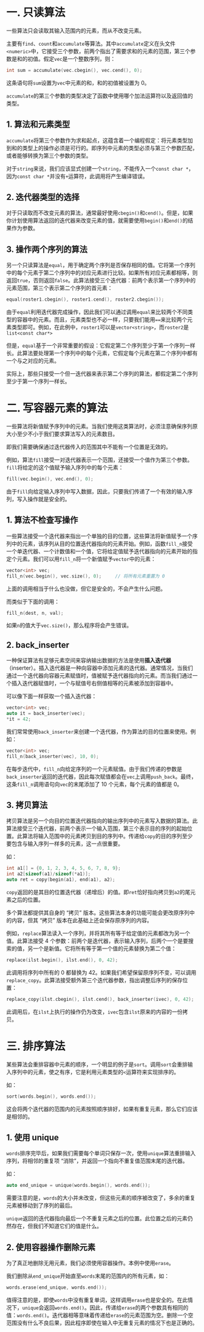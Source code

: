 # 一. 只读算法

一些算法只会读取其输入范围内的元素，而从不改变元素。

主要有`find`、`count`和`accumulate`等算法。其中`accumulate`定义在头文件`<numeric>`中，它接受三个参数，前两个指出了需要求和的元素的范围，第三个参数是和的初值。假定`vec`是一个整数序列，则：

```c++
int sum = accumulate(vec.cbegin(), vec.cend(), 0);
```

这条语句将`sum`设置为`vec`中元素的和，和的初值被设置为 0。

`accumulate`的第三个参数的类型决定了函数中使用哪个加法运算符以及返回值的类型。

## 1. 算法和元素类型

`accumulate`将第三个参数作为求和起点，这蕴含着一个编程假定：将元素类型加到和的类型上的操作必须是可行的。即序列中元素的类型必须与第三个参数匹配，或者能够转换为第三个参数的类型。

对于`string`来说，我们应该显式创建一个`string`，不能传入一个`const char *`，因为`const char *`并没有`+`运算符，此调用将产生编译错误。



## 2. 迭代器类型的选择

对于只读取而不改变元素的算法，通常最好使用`cbegin()`和`cend()`。但是，如果你计划使用算法返回的迭代器来改变元素的值，就需要使用`begin()`和`end()`的结果作为参数。



## 3. 操作两个序列的算法

另一个只读算法是`equal`，用于确定两个序列是否保存相同的值。它将第一个序列中的每个元素于第二个序列中的对应元素进行比较。如果所有对应元素都相等，则返回`true`，否则返回`false`。此算法接受三个迭代器：前两个表示第一个序列中的元素范围，第三个表示第二个序列的首元素：

```c++
equal(roster1.cbegin(), roster1.cend(), roster2.cbegin());
```

由于`equal`利用迭代器完成操作，因此我们可以通过调用`equal`来比较两个不同类型的容器中的元素。而且，元素类型也不必一样，只要我们能用`==`来比较两个元素类型即可。例如，在此例中，`roster1`可以是`vector<string>`，而`roster2`是`list<const char*>`

但是，`equal`基于一个非常重要的假设：它假定第二个序列至少于第一个序列一样长。此算法要处理第一个序列中的每个元素，它假定每个元素在第二个序列中都有一个与之对应的元素。

实际上，那些只接受一个但一迭代器来表示第二个序列的算法，都假定第二个序列至少于第一个序列一样长。



# 二. 写容器元素的算法

一些算法将新值赋予序列中的元素。当我们使用这类算法时，必须注意确保序列原大小至少不小于我们要求算法写入的元素数目。

即我们需要确保通过迭代器传入的范围其中不能有一个位置是无效的。

例如，算法`fill`接受一对迭代器表示一个范围，还接受一个值作为第三个参数。`fill`将给定的这个值赋予输入序列中的每个元素：

```c++
fill(vec.begin(), vec.end(), 0);
```

由于`fill`向给定输入序列中写入数据，因此，只要我们传递了一个有效的输入序列，写入操作就是安全的。



## 1. 算法不检查写操作

一些算法接受一个迭代器来指出一个单独的目的位置，这些算法将新值赋予一个序列中的元素，该序列从目的位置迭代器指向的元素开始。例如，函数`fill_n`接受一个单迭代器、一个计数值和一个值，它将给定值赋予迭代器指向的元素开始的指定个元素。我们可以用`fill_n`将一个新值赋予`vector`中的元素：

```c++
vector<int> vec;
fill_n(vec.begin(), vec.size(), 0);		// 将所有元素重置为 0
```

上面的调用相当于什么也没做，但它是安全的，不会产生什么问题。

而类似于下面的调用：

```c++
fill_n(dest, n, val);
```

如果`n`的值大于`vec.size()`，那么程序将会产生错误。



## 2. back_inserter

一种保证算法有足够元素空间来容纳输出数据的方法是使用**插入迭代器**（inserter）。插入迭代器是一种向容器中添加元素的迭代器。通常情况，当我们通过一个迭代器向容器元素赋值时，值被赋予迭代器指向的元素。而当我们通过一个插入迭代器赋值时，一个与赋值号右侧值相等的元素被添加到容器中。

可以像下面一样获取一个插入迭代器：

```c++
vector<int> vec;
auto it = back_inserter(vec);
*it = 42;
```

我们常常使用`back_inserter`来创建一个迭代器，作为算法的目的位置来使用。例如：

```c++
vector<int> vec;
fill_n(back_inserter(vec), 10, 0);
```

在每步迭代中，`fill_n`向给定序列的一个元素赋值。由于我们传递的参数是`back_inserter`返回的迭代器，因此每次赋值都会在`vec`上调用`push_back`。最终，这条`fill_n`调用语句向`vec`的末尾添加了 10 个元素，每个元素的值都是 0。



## 3. 拷贝算法

拷贝算法是另一个向目的位置迭代器指向的输出序列中的元素写入数据的算法。此算法接受三个迭代器，前两个表示一个输入范围，第三个表示目的序列的起始位置。此算法将输入范围中的元素拷贝到目的序列中。传递给`copy`的目的序列至少要包含与输入序列一样多的元素，这一点很重要。

如：

```c++
int a1[] = {0, 1, 2, 3, 4, 5, 6, 7, 8, 9};
int a2[sizeof(a1)/sizeof(*a1)];
auto ret = copy(begin(a1), end(a1), a2);
```

`copy`返回的是其目的位置迭代器（递增后）的值。即`ret`恰好指向拷贝到`a2`的尾元素之后的位置。

多个算法都提供其自身的 “拷贝” 版本。这些算法本身的功能可能会更改原序列中的内容，但其 “拷贝” 版本在此基础上还会保存原序列的内容。

例如，`replace`算法读入一个序列，并将其所有等于给定值的元素都改为另一个值。此算法接受 4 个参数：前两个是迭代器，表示输入序列，后两个一个是要搜索的值，另一个是新值。它将所有等于第一个值的元素替换为第二个值：

```c++
replace(ilst.begin(), ilst.end(), 0, 42);
```

此调用将序列中所有的 0 都替换为 42。如果我们希望保留原序列不变，可以调用`replace_copy`。此算法接受额外第三个迭代器参数，指出调整后序列的保存位置：

```c++
replace_copy(ilst.cbegin(), ilst.cend(), back_inserter(ivec), 0, 42);
```

此调用后，在`ilst`上执行的操作仍为改变，`ivec`包含`ilst`原来的内容的一份拷贝。



# 三. 排序算法

某些算法会重排容器中元素的顺序，一个明显的例子是`sort`。调用`sort`会重排输入序列中的元素，使之有序，它是利用元素类型的`<`运算符来实现排序的。

如：

```c++
sort(words.begin(), words.end());
```

这会将两个迭代器的范围内的元素按照顺序排好，如果有重复元素，那么它们应该是相邻的。



## 1. 使用 unique

`words`排序完毕后，如果我们需要每个单词只保存一次，使用`unique`算法重排输入序列，将相邻的重复项 “消除”，并返回一个指向不重复值范围末尾的迭代器。

如：

```c++
auto end_unique = unique(words.begin(), words.end());
```

需要注意的是，`words`的大小并未改变，但这些元素的顺序被改变了，多余的重复元素被移动到了序列的最后。

`unique`返回的迭代器指向最后一个不重复元素之后的位置。此位置之后的元素仍然存在，但我们不知道它们的值是什么。



## 2. 使用容器操作删除元素

为了真正地删除无用元素，我们必须使用容器操作。本例中使用`erase`。

我们删除从`end_unique`开始直至`words`末尾的范围内的所有元素，如：

```c++
words.erase(end_unique, words.end());
```

值得注意的是，即使`words`中没有重复单词，这样调用`erase`也是安全的。在此情况下，`unique`会返回`words.end()`。因此，传递给`erase`的两个参数具有相同的值：`words.end()`。迭代器相等意味着传递给`erase`的元素范围为空。删除一个空范围没有什么不良后果，因此程序即使在输入中无重复元素的情况下也是正确的。
